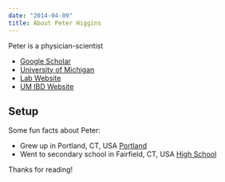 ```yaml
---
date: "2014-04-09"
title: About Peter Higgins
---
```


Peter is a physician-scientist

* [Google Scholar](https://scholar.google.com/citations?user=UGJGFaAAAAAJ&hl=en)
* [University of Michigan](https://www.uofmhealth.org/profile/4/peter-doyle-higgins-md-phd)
* [Lab Website](http://www.med.umich.edu/higginslab/)
* [UM IBD Website](http://www.med.umich.edu/ibd/)


## Setup

Some fun facts about Peter:

* Grew up in Portland, CT, USA [Portland](https://en.wikipedia.org/wiki/Portland,_Connecticut)
* Went to secondary school in Fairfield, CT, USA [High School](https://en.wikipedia.org/wiki/Fairfield_Warde_High_School)


Thanks for reading!
